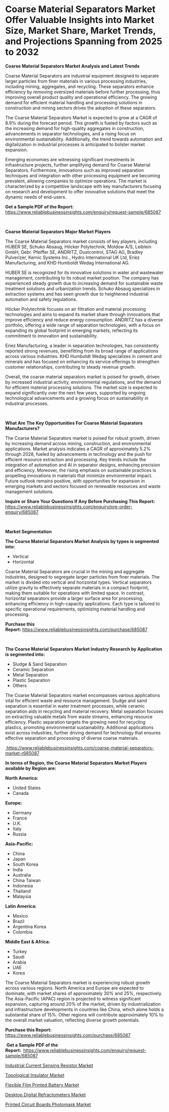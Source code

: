 <p><h1>Coarse Material Separators Market Offer Valuable Insights into Market Size, Market Share, Market Trends, and Projections Spanning from 2025 to 2032</h1></p><p><strong>Coarse Material Separators Market Analysis and Latest Trends</strong></p>
<p><p>Coarse Material Separators are industrial equipment designed to separate larger particles from finer materials in various processing industries, including mining, aggregates, and recycling. These separators enhance efficiency by removing oversized materials before further processing, thus improving overall product quality and operational efficiency. The growing demand for efficient material handling and processing solutions in construction and mining sectors drives the adoption of these separators.</p><p>The Coarse Material Separators Market is expected to grow at a CAGR of 8.9% during the forecast period. This growth is fueled by factors such as the increasing demand for high-quality aggregates in construction, advancements in separator technologies, and a rising focus on environmental sustainability. Additionally, the trend towards automation and digitalization in industrial processes is anticipated to bolster market expansion.</p><p>Emerging economies are witnessing significant investments in infrastructure projects, further amplifying demand for Coarse Material Separators. Furthermore, innovations such as improved separation techniques and integration with other processing equipment are becoming prevalent, allowing companies to optimize operations. The market is characterized by a competitive landscape with key manufacturers focusing on research and development to offer innovative solutions that meet the dynamic needs of end-users.</p></p>
<p><strong>Get a Sample PDF of the Report:&nbsp;</strong> <a href="https://www.reliablebusinessinsights.com/enquiry/request-sample/685087?utm_campaign=96&utm_medium=2&utm_source=Github&utm_content=ia&utm_term=29032025&utm_id=coarse-material-separators">https://www.reliablebusinessinsights.com/enquiry/request-sample/685087</a></p>
<p>&nbsp;</p>
<p><strong>Coarse Material Separators Major Market Players</strong></p>
<p><p>The Coarse Material Separators market consists of key players, including HUBER SE, Schuko Absaug, Höcker Polytechnik, Moldow A/S, Leiblein GmbH, Gebr. Pfeiffer SE, ANDRITZ, Dustcontrol, STAG AG, Bradley Pulverizer, Kernic Systems Inc., Hydro International UK Ltd, Eriez Manufacturing, and KHD Humboldt Wedag International AG. </p><p>HUBER SE is recognized for its innovative solutions in water and wastewater management, contributing to its robust market position. The company has experienced steady growth due to increasing demand for sustainable waste treatment solutions and urbanization trends. Schuko Absaug specializes in extraction systems and has seen growth due to heightened industrial automation and safety regulations. </p><p>Höcker Polytechnik focuses on air filtration and material processing technologies and aims to expand its market share through innovations that improve efficiency and reduce energy consumption. ANDRITZ has a diverse portfolio, offering a wide range of separation technologies, with a focus on expanding its global footprint in emerging markets, reflecting its commitment to innovation and sustainability.</p><p>Eriez Manufacturing, a leader in separation technologies, has consistently reported strong revenues, benefitting from its broad range of applications across various industries. KHD Humboldt Wedag specializes in cement and minerals and has focused on enhancing its service offerings to strengthen customer relationships, contributing to steady revenue growth.</p><p>Overall, the coarse material separators market is poised for growth, driven by increased industrial activity, environmental regulations, and the demand for efficient material processing solutions. The market size is expected to expand significantly over the next few years, supported by ongoing technological advancements and a growing focus on sustainability in industrial processes.</p></p>
<p>&nbsp;</p>
<p><strong>What Are The Key Opportunities For Coarse Material Separators Manufacturers?</strong></p>
<p><p>The Coarse Material Separators market is poised for robust growth, driven by increasing demand across mining, construction, and environmental applications. Market analysis indicates a CAGR of approximately 5.2% through 2028, fueled by advancements in technology and the push for efficient resource extraction and processing. Key trends include the integration of automation and AI in separator designs, enhancing precision and efficiency. Moreover, the rising emphasis on sustainable practices is propelling innovations in materials that minimize environmental impact. Future outlook remains positive, with opportunities for expansion in emerging markets and sectors focused on renewable resources and waste management solutions.</p></p>
<p><strong>Inquire or Share Your Questions If Any Before Purchasing This Report:</strong> <a href="https://www.reliablebusinessinsights.com/enquiry/pre-order-enquiry/685087?utm_campaign=96&utm_medium=2&utm_source=Github&utm_content=ia&utm_term=29032025&utm_id=coarse-material-separators">https://www.reliablebusinessinsights.com/enquiry/pre-order-enquiry/685087</a></p>
<p>&nbsp;</p>
<p><strong>Market Segmentation</strong></p>
<p><strong>The Coarse Material Separators Market Analysis by types is segmented into:</strong></p>
<p><ul><li>Vertical</li><li>Horizontal</li></ul></p>
<p><p>Coarse Material Separators are crucial in the mining and aggregate industries, designed to segregate larger particles from finer materials. The market is divided into vertical and horizontal types. Vertical separators utilize gravity to effectively separate materials in a compact footprint, making them suitable for operations with limited space. In contrast, horizontal separators provide a larger surface area for processing, enhancing efficiency in high-capacity applications. Each type is tailored to specific operational requirements, optimizing material handling and processing.</p></p>
<p><strong>Purchase this Report:&nbsp;</strong><a href="https://www.reliablebusinessinsights.com/purchase/685087?utm_campaign=96&utm_medium=2&utm_source=Github&utm_content=ia&utm_term=29032025&utm_id=coarse-material-separators">https://www.reliablebusinessinsights.com/purchase/685087</a></p>
<p>&nbsp;</p>
<p><strong>The Coarse Material Separators Market Industry Research by Application is segmented into:</strong></p>
<p><ul><li>Sludge & Sand Separation</li><li>Ceramic Separation</li><li>Metal Separation</li><li>Plastic Separation</li><li>Others</li></ul></p>
<p><p>The Coarse Material Separators market encompasses various applications vital for efficient waste and resource management. Sludge and sand separation is essential in water treatment processes, while ceramic separation aids in recycling and material recovery. Metal separation focuses on extracting valuable metals from waste streams, enhancing resource efficiency. Plastic separation targets the growing need for recycling plastics, promoting environmental sustainability. Additional applications exist across industries, further driving demand for technology that ensures effective separation and processing of diverse coarse materials.</p></p>
<p><a href="https://www.reliablebusinessinsights.com/coarse-material-separators-market-r685087?utm_campaign=96&utm_medium=2&utm_source=Github&utm_content=ia&utm_term=29032025&utm_id=coarse-material-separators">&nbsp;https://www.reliablebusinessinsights.com/coarse-material-separators-market-r685087</a></p>
<p><strong>In terms of Region, the Coarse Material Separators Market Players available by Region are:</strong></p>
<p>
    <p> <strong> North America: </strong>
        <ul>
            <li>United States</li>
            <li>Canada</li>
        </ul>
        </p> 
    <p> <strong> Europe: </strong>
        <ul>
            <li>Germany</li>
            <li>France</li>
            <li>U.K.</li>
            <li>Italy</li>
            <li>Russia</li>
        </ul>
        </p> 
    <p> <strong> Asia-Pacific: </strong>
        <ul>
            <li>China</li>
            <li>Japan</li>
            <li>South Korea</li>
            <li>India</li>
            <li>Australia</li>
            <li>China Taiwan</li>
            <li>Indonesia</li>
            <li>Thailand</li>
            <li>Malaysia</li>
        </ul>
        </p> 
    <p> <strong> Latin America: </strong>
        <ul>
            <li>Mexico</li>
            <li>Brazil</li>
            <li>Argentina Korea</li>
            <li>Colombia</li>
        </ul>
        </p> 
    <p> <strong> Middle East & Africa: </strong>
        <ul>
            <li>Turkey</li>
            <li>Saudi</li>
            <li>Arabia</li>
            <li>UAE</li>
            <li>Korea</li>
        </ul>
    </p>
    </p>
<p><p>The Coarse Material Separators market is experiencing robust growth across various regions. North America and Europe are expected to dominate, with market shares of approximately 30% and 25%, respectively. The Asia-Pacific (APAC) region is projected to witness significant expansion, capturing around 20% of the market, driven by industrialization and infrastructure developments in countries like China, which alone holds a substantial share of 15%. Other regions will contribute approximately 10% to the overall market valuation, reflecting diverse growth potentials.</p></p>
<p><strong>Purchase this Report: </strong><a href="https://www.reliablebusinessinsights.com/purchase/685087?utm_campaign=96&utm_medium=2&utm_source=Github&utm_content=ia&utm_term=29032025&utm_id=coarse-material-separators">https://www.reliablebusinessinsights.com/purchase/685087</a></p>
<p>&nbsp;<strong>Get a Sample PDF of the Report:&nbsp;&nbsp;</strong><a href="https://www.reliablebusinessinsights.com/enquiry/request-sample/685087?utm_campaign=96&utm_medium=2&utm_source=Github&utm_content=ia&utm_term=29032025&utm_id=coarse-material-separators">https://www.reliablebusinessinsights.com/enquiry/request-sample/685087</a></p>
<p><strong></strong></p>
<p><p><a href="https://github.com/timayuethem/Market-Research-Report-List-1/blob/main/industrial-current-sensing-resistor-market.md?utm_campaign=96&utm_medium=2&utm_source=Github&utm_content=ia&utm_term=29032025&utm_id=coarse-material-separators">Industrial Current Sensing Resistor Market</a></p><p><a href="https://github.com/nicoytabiz7/Market-Research-Report-List-1/blob/main/topological-insulator-market.md?utm_campaign=96&utm_medium=2&utm_source=Github&utm_content=ia&utm_term=29032025&utm_id=coarse-material-separators">Topological Insulator Market</a></p><p><a href="https://github.com/avirsuckra/Market-Research-Report-List-1/blob/main/flexible-film-printed-battery-market.md?utm_campaign=96&utm_medium=2&utm_source=Github&utm_content=ia&utm_term=29032025&utm_id=coarse-material-separators">Flexible Film Printed Battery Market</a></p><p><a href="https://github.com/sekohlorik/Market-Research-Report-List-1/blob/main/desktop-digital-refractometers-market.md?utm_campaign=96&utm_medium=2&utm_source=Github&utm_content=ia&utm_term=29032025&utm_id=coarse-material-separators">Desktop Digital Refractometers Market</a></p><p><a href="https://github.com/brabolyrah3h/Market-Research-Report-List-1/blob/main/printed-circuit-boards-photomask-market.md?utm_campaign=96&utm_medium=2&utm_source=Github&utm_content=ia&utm_term=29032025&utm_id=coarse-material-separators">Printed Circuit Boards Photomask Market</a></p></p>